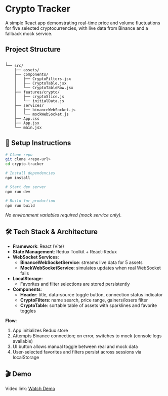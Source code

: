 # Crypto Tracker

A simple React app demonstrating real-time price and volume fluctuations for five selected cryptocurrencies, with live data from Binance and a fallback mock service.

## Project Structure

```
.
└── src/
    ├── assets/
    ├── components/
    │   ├── CryptoFilters.jsx
    │   ├── CryptoTable.jsx
    │   └── CryptoTableRow.jsx
    ├── features/crypto/
    │   ├── cryptoSlice.js
    │   └── initialData.js
    ├── services/
    │   ├── binanceWebSocket.js
    │   └── mockWebSocket.js
    ├── App.css
    ├── App.jsx
    └── main.jsx
```

## 🚀 Setup Instructions

```bash
# Clone repo
git clone <repo-url>
cd crypto-tracker

# Install dependencies
npm install

# Start dev server
npm run dev

# Build for production
npm run build
```

_No environment variables required (mock service only)._ 

## 🛠 Tech Stack & Architecture

- **Framework**: React (Vite)
- **State Management**: Redux Toolkit + React-Redux
- **WebSocket Services**:
  - **BinanceWebSocketService**: streams live data for 5 assets
  - **MockWebSocketService**: simulates updates when real WebSocket fails
- **LocalStorage**:
  - Favorites and filter selections are stored persistently
- **Components**:
  - **Header**: title, data-source toggle button, connection status indicator
  - **CryptoFilters**: name search, price range, gainers/losers filter
  - **CryptoTable**: sortable table of assets with sparklines and favorite toggles

**Flow**:
1. App initializes Redux store
2. Attempts Binance connection; on error, switches to mock (console logs available)
3. UI button allows manual toggle between real and mock data
4. User-selected favorites and filters persist across sessions via localStorage

## 🎬 Demo

Video link: [Watch Demo](https://www.loom.com/share/1aac39fc424248a4b8ccf4013592fcc9?sid=c4b049f7-42aa-4643-a14d-b9fb4e2e4a9c)